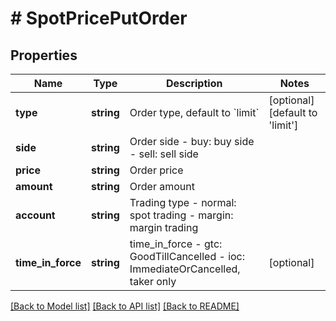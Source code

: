 # # SpotPricePutOrder

## Properties

Name | Type | Description | Notes
------------ | ------------- | ------------- | -------------
**type** | **string** | Order type, default to &#x60;limit&#x60; | [optional] [default to 'limit']
**side** | **string** | Order side  - buy: buy side - sell: sell side | 
**price** | **string** | Order price | 
**amount** | **string** | Order amount | 
**account** | **string** | Trading type  - normal: spot trading - margin: margin trading | 
**time_in_force** | **string** | time_in_force  - gtc: GoodTillCancelled - ioc: ImmediateOrCancelled, taker only | [optional] 

[[Back to Model list]](../../README.md#documentation-for-models) [[Back to API list]](../../README.md#documentation-for-api-endpoints) [[Back to README]](../../README.md)
